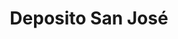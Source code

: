 ---
title: "Deposito San José"
url: /guatemala-guatemala-zona-14/deposito-san-jose/
shop: Allgemein
---